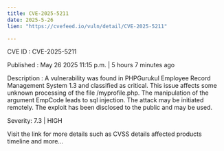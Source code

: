 ```yaml
---
title: CVE-2025-5211
date: 2025-5-26
lien: "https://cvefeed.io/vuln/detail/CVE-2025-5211"

---
```


CVE ID : CVE-2025-5211

Published :  May 26
2025
11:15 p.m. | 5 hours
7 minutes ago

Description : A vulnerability was found in PHPGurukul Employee Record Management System 1.3 and classified as critical. This issue affects some unknown processing of the file /myprofile.php. The manipulation of the argument EmpCode leads to sql injection. The attack may be initiated remotely. The exploit has been disclosed to the public and may be used.

Severity: 7.3 | HIGH

Visit the link for more details
such as CVSS details
affected products
timeline
and more...
